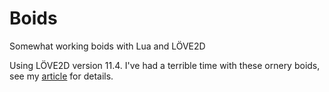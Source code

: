 # Boids
Somewhat working boids with Lua and LÖVE2D

Using LÖVE2D version 11.4. I've had a terrible time with these ornery boids, see my [article](http://samuelblake.net/boids) for details.
